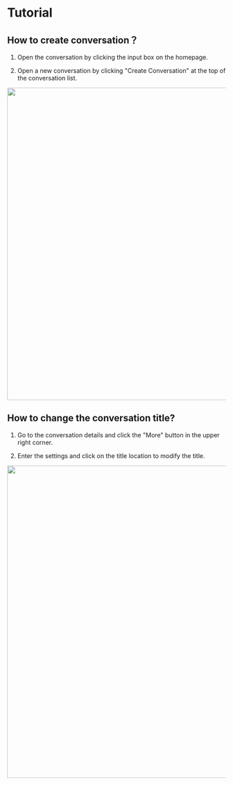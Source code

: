 # Tutorial

## How to create conversation？

1. Open the conversation by clicking the input box on the homepage.

2. Open a new conversation by clicking "Create Conversation" at the top of the conversation list.

<img src="../cn/WanaAI/img/tutorial_en01.png" width="720" />


## How to change the conversation title?

1. Go to the conversation details and click the "More" button in the upper right corner.

2. Enter the settings and click on the title location to modify the title.

<img src="../cn/WanaAI/img/tutorial_en02.png" width="720" />
